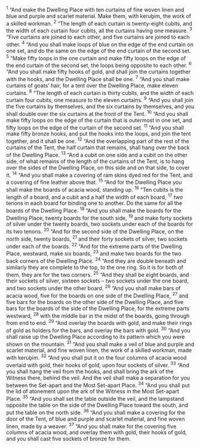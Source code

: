 <sup>1</sup> “And make the Dwelling Place with ten curtains of fine woven linen and blue and purple and scarlet material. Make them, with keruḇim, the work of a skilled workman.
<sup>2</sup> “The length of each curtain is twenty-eight cubits, and the width of each curtain four cubits, all the curtains having one measure.
<sup>3</sup> “Five curtains are joined to each other, and five curtains are joined to each other.
<sup>4</sup> “And you shall make loops of blue on the edge of the end curtain on one set, and do the same on the edge of the end curtain of the second set.
<sup>5</sup> “Make fifty loops in the one curtain and make fifty loops on the edge of the end curtain of the second set, the loops being opposite to each other.
<sup>6</sup> “And you shall make fifty hooks of gold, and shall join the curtains together with the hooks, and the Dwelling Place shall be one.
<sup>7</sup> “And you shall make curtains of goats’ hair, for a tent over the Dwelling Place, make eleven curtains.
<sup>8</sup> “The length of each curtain is thirty cubits, and the width of each curtain four cubits, one measure to the eleven curtains.
<sup>9</sup> “And you shall join the five curtains by themselves, and the six curtains by themselves, and you shall double over the six curtains at the front of the Tent.
<sup>10</sup> “And you shall make fifty loops on the edge of the curtain that is outermost in one set, and fifty loops on the edge of the curtain of the second set.
<sup>11</sup> “And you shall make fifty bronze hooks, and put the hooks into the loops, and join the tent together, and it shall be one.
<sup>12</sup> “And the overlapping part of the rest of the curtains of the Tent, the half curtain that remains, shall hang over the back of the Dwelling Place.
<sup>13</sup> “And a cubit on one side and a cubit on the other side, of what remains of the length of the curtains of the Tent, is to hang over the sides of the Dwelling Place, on this side and on that side, to cover it.
<sup>14</sup> “And you shall make a covering of ram skins dyed red for the Tent, and a covering of fine leather above that.
<sup>15</sup> “And for the Dwelling Place you shall make the boards of acacia wood, standing up.
<sup>16</sup> “Ten cubits is the length of a board, and a cubit and a half the width of each board,
<sup>17</sup> two tenons in each board for binding one to another. Do the same for all the boards of the Dwelling Place.
<sup>18</sup> “And you shall make the boards for the Dwelling Place, twenty boards for the south side,
<sup>19</sup> and make forty sockets of silver under the twenty boards, two sockets under each of the boards for its two tenons.
<sup>20</sup> “And for the second side of the Dwelling Place, on the north side, twenty boards,
<sup>21</sup> and their forty sockets of silver, two sockets under each of the boards.
<sup>22</sup> “And for the extreme parts of the Dwelling Place, westward, make six boards,
<sup>23</sup> and make two boards for the two back corners of the Dwelling Place.
<sup>24</sup> “And they are double beneath and similarly they are complete to the top, to the one ring. So it is for both of them, they are for the two corners.
<sup>25</sup> “And they shall be eight boards, and their sockets of silver, sixteen sockets – two sockets under the one board, and two sockets under the other board.
<sup>26</sup> “And you shall make bars of acacia wood, five for the boards on one side of the Dwelling Place,
<sup>27</sup> and five bars for the boards on the other side of the Dwelling Place, and five bars for the boards of the side of the Dwelling Place, for the extreme parts westward,
<sup>28</sup> with the middle bar in the midst of the boards, going through from end to end.
<sup>29</sup> “And overlay the boards with gold, and make their rings of gold as holders for the bars, and overlay the bars with gold.
<sup>30</sup> “And you shall raise up the Dwelling Place according to its pattern which you were shown on the mountain.
<sup>31</sup> “And you shall make a veil of blue and purple and scarlet material, and fine woven linen, the work of a skilled workman, made with keruḇim.
<sup>32</sup> “And you shall put it on the four columns of acacia wood overlaid with gold, their hooks of gold, upon four sockets of silver.
<sup>33</sup> “And you shall hang the veil from the hooks, and shall bring the ark of the Witness there, behind the veil. And the veil shall make a separation for you between the Set-apart and the Most Set-apart Place.
<sup>34</sup> “And you shall put the lid of atonement upon the ark of the Witness in the Most Set-apart Place.
<sup>35</sup> “And you shall set the table outside the veil, and the lampstand opposite the table on the side of the Dwelling Place toward the south, and put the table on the north side.
<sup>36</sup> “And you shall make a covering for the door of the Tent, of blue and purple and scarlet material, and fine woven linen, made by a weaver.
<sup>37</sup> “And you shall make for the covering five columns of acacia wood, and overlay them with gold, their hooks of gold, and you shall cast five sockets of bronze for them.
